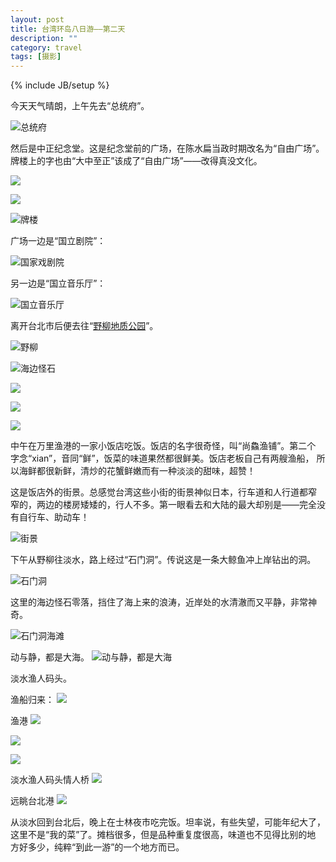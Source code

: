 ```yaml
---
layout: post
title: 台湾环岛八日游——第二天
description: ""
category: travel
tags: [摄影]
---
```


{% include JB/setup %}

今天天气晴朗，上午先去“总统府”。

![总统府](http://i46.photobucket.com/albums/f136/bird_frank/_IGP5448_zps66dd0476.jpg)

然后是中正纪念堂。这是纪念堂前的广场，在陈水扁当政时期改名为“自由广场”。
牌楼上的字也由“大中至正”该成了“自由广场”——改得真没文化。

<a
href="http://i46.photobucket.com/albums/f136/bird_frank/_IGP5456_zps7a0c65a0.jpg"
target="_blank" alt="自由广场"><img
src="http://i46.photobucket.com/albums/f136/bird_frank/_IGP5456_zps7a0c65a0.jpg"/>
</a>

<a al="自由广场牌楼"
href="http://i46.photobucket.com/albums/f136/bird_frank/_IGP5453_zpsd7aae382.jpg"
target="_blank"><img
src="http://i46.photobucket.com/albums/f136/bird_frank/_IGP5453_zpsd7aae382.jpg"/>
</a>

![牌楼](http://i46.photobucket.com/albums/f136/bird_frank/_IGP5462_zps5061507d.jpg)

广场一边是“国立剧院”：

![国家戏剧院](http://i46.photobucket.com/albums/f136/bird_frank/_IGP5454_zps544ef31b.jpg)

另一边是“国立音乐厅”：

![国立音乐厅](http://i46.photobucket.com/albums/f136/bird_frank/_IGP5455_zpsf686638f.jpg)

离开台北市后便去往“[野柳地质公园](http://baike.baidu.com/view/138981.htm)”。

![野柳](http://i46.photobucket.com/albums/f136/bird_frank/_IGP5473_zpse5f01828.jpg)

![海边怪石](http://i46.photobucket.com/albums/f136/bird_frank/_IGP5465_zps3ec92499.jpg)

![](http://i46.photobucket.com/albums/f136/bird_frank/_IGP5480_zpseaceff52.jpg)

![](http://i46.photobucket.com/albums/f136/bird_frank/_IGP5486_zps2c9052b0.jpg)

![](http://i46.photobucket.com/albums/f136/bird_frank/_IGP5491_zps3ad40da8.jpg)

中午在万里渔港的一家小饭店吃饭。饭店的名字很奇怪，叫“尚鱻渔铺”。第二个
字念“xian”，音同“鲜”，饭菜的味道果然都很鲜美。饭店老板自己有两艘渔船，
所以海鲜都很新鲜，清炒的花蟹鲜嫩而有一种淡淡的甜味，超赞！

这是饭店外的街景。总感觉台湾这些小街的街景神似日本，行车道和人行道都窄
窄的，两边的楼房矮矮的，行人不多。第一眼看去和大陆的最大却别是——完全没
有自行车、助动车！

![街景](http://i46.photobucket.com/albums/f136/bird_frank/_IGP5515_zps981e98d8.jpg)

下午从野柳往淡水，路上经过“石门洞”。传说这是一条大鲸鱼冲上岸钻出的洞。

![石门洞](http://i46.photobucket.com/albums/f136/bird_frank/_IGP5559_zps164827f8.jpg)

这里的海边怪石零落，挡住了海上来的浪涛，近岸处的水清澈而又平静，非常神
奇。

![石门洞海滩](http://i46.photobucket.com/albums/f136/bird_frank/_IGP5557_zps8c0f02b9.jpg)

动与静，都是大海。
![动与静，都是大海](http://i46.photobucket.com/albums/f136/bird_frank/_IGP5543_zpsd828b421.jpg)

淡水渔人码头。

渔船归来：
<a alt="渔船归来"
href="http://i46.photobucket.com/albums/f136/bird_frank/_IGP5561_zps7339cfe9.jpg"
target="_blank"><img
src="http://i46.photobucket.com/albums/f136/bird_frank/_IGP5561_zps7339cfe9.jpg"
/>
</a>

渔港
<a alt="渔港"
href="http://i46.photobucket.com/albums/f136/bird_frank/_IGP5567_zps08320846.jpg"
target="_blank"><img
src="http://i46.photobucket.com/albums/f136/bird_frank/_IGP5567_zps08320846.jpg"
/>
</a>

<a alt="渔港"
href="http://i46.photobucket.com/albums/f136/bird_frank/_IGP5564_zps0ea88dc5.jpg"
target="_blank"><img
src="http://i46.photobucket.com/albums/f136/bird_frank/_IGP5564_zps0ea88dc5.jpg"
/>
</a>

<a
href="http://i46.photobucket.com/albums/f136/bird_frank/_IGP5565_zps3d25dd86.jpg"
target="_blank">
<img
src="http://i46.photobucket.com/albums/f136/bird_frank/_IGP5565_zps3d25dd86.jpg"
/>
</a>

淡水渔人码头情人桥
<a
href="http://i46.photobucket.com/albums/f136/bird_frank/_IGP5571_zps269ae99d.jpg"
target="_blank">
<img
src="http://i46.photobucket.com/albums/f136/bird_frank/_IGP5571_zps269ae99d.jpg"
/>
</a>

远眺台北港
<a alt="远眺台北港"
href="http://i46.photobucket.com/albums/f136/bird_frank/_IGP5573_zpsbbdb4a5f.jpg"
target="_blank">
<img
src="http://i46.photobucket.com/albums/f136/bird_frank/_IGP5573_zpsbbdb4a5f.jpg"
/>
</a>

从淡水回到台北后，晚上在士林夜市吃完饭。坦率说，有些失望，可能年纪大了，
这里不是“我的菜”了。摊档很多，但是品种重复度很高，味道也不见得比别的地
方好多少，纯粹“到此一游”的一个地方而已。
